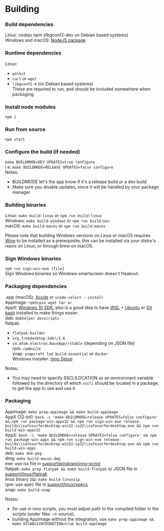 # Building
### Build dependencies
Linux: nodejs npm (libgconf2-dev on Debian based systems)  
Windows and macOS: [NodeJS package](https://nodejs.org/en/download)  

### Runtime dependencies
Linux:  
- `polkit`  
- `curl` or `wget`  
- `libgconf2-4` (on Debian based systems)  
These are required to run, and should be included somewhere when packaging.  

### Install node modules
`npm i`  

### Run from source
`npm start`  

### Configure the build (if needed)
`make BUILDMODE=DEV UPDATES=true configure`  
i.e: `make BUILDMODE=RELEASE UPDATES=false configure`  
Notes:
- BUILDMODE let's the app know if it's a release build or a dev build  
- Make sure you disable updates, since it will be handled by your package manager

### Building binaries
Linux: `make build-linux` or `npm run build:linux`  
Windows: `make build-windows` or `npm run build:win`  
macOS: `make build-macos` or `npm run build:macos`  

Please note that building Windows versions on Linux or macOS requires [Wine](https://www.winehq.org) to be installed as a prerequisite, this can be installed via your distro's repos on Linux, or through brew on macOS.  

### Sign Windows binaries
`npm run sign-win-exe [file]`  
Sign Windows binaries so Windows smartscreen doesn't freakout.  

### Packaging dependencies
.app (macOS): [Xcode](https://itunes.apple.com/app/xcode/id497799835) or `xcode-select --install`  
AppImage: `rpm2cpio wget tar ar`  
AppX: [Windows 10 SDK](https://developer.microsoft.com/en-us/windows/downloads/windows-10-sdk), also is a good idea to have [WSL](https://docs.microsoft.com/en-us/windows/wsl/install-win10) + [Ubuntu](https://www.microsoft.com/en-us/p/ubuntu/9nblggh4msv6?activetab=pivot:overviewtab) or [Git bash](https://git-scm.com/downloads) installed to make things easier.  
deb: `debhelper devscripts`  
flatpak:  
- `flatpak-builder`  
- `org.freedesktop.Sdk//1.6`  
- `io.atom.electron.BaseApp//stable` (depending on JSON file)  
rpm: `rpmbuild`  
snap: `snapcraft lxd build-essential` or `docker`  
Windows installer: [Inno Setup](http://www.jrsoftware.org/isinfo.php)  

Notes:
- You may need to specify SSCLILOCATION as an environment variable followed by the directory of which `sscli` should be located in a package, to get the app to see and use it

### Packaging
AppImage: `make prep-appimage && make build-appimage`  
AppX (32-bit): `bash -c 'make BUILDMODE=release UPDATES=false configure' && npm run package-win-appx32 && npm run sign-win-exe release-builds\\safesurferdesktop-win32-ia32\\safesurferdesktop.exe && npm run build-win-appx32`  
AppX: `bash -c 'make BUILDMODE=release UPDATES=false configure' && npm run package-win-appx && npm run sign-win-exe release-builds\\safesurferdesktop-win32-ia32\\safesurferdesktop.exe && npm run build-win-appx`  
deb: `make deb-pkg`  
dmg: `make build-macos-dmg`  
exe: use iss file in [support\\windows\\inno-script](support/windows/inno-script)  
flatpak: `make prep-flatpak && make build-flatpak` or JSON file in [support/linux/flatpak](support/linux/flatpak)  
linux binary zip: `make build-linuxzip`  
rpm: use spec file in [support/linux/specs](support/linux/specs)  
snap: `make build-snap`  

Notes:
- for use in inno scripts, you must adjust path to the compiled folder in the scripts (under files --> source).  
- building AppImage without the integration, use `make prep-appimage && make DISABLEINTEGRATION=true build-appimage`  
